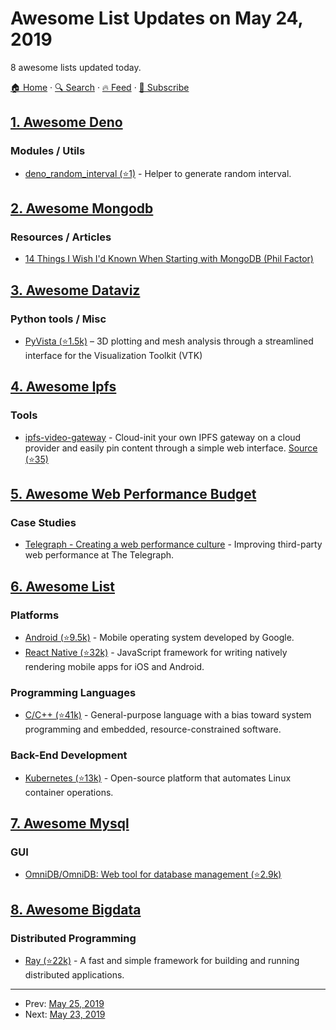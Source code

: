 # Awesome List Updates on May 24, 2019

8 awesome lists updated today.

[🏠 Home](/README.md) · [🔍 Search](https://www.trackawesomelist.com/search/) · [🔥 Feed](https://www.trackawesomelist.com/rss.xml) · [📮 Subscribe](https://trackawesomelist.us17.list-manage.com/subscribe?u=d2f0117aa829c83a63ec63c2f&id=36a103854c)



## [1. Awesome Deno](/content/denolib/awesome-deno/README.md)

### Modules / Utils

*   [deno\_random\_interval (⭐1)](https://github.com/zekth/deno_random_interval) - Helper to generate random interval.

## [2. Awesome Mongodb](/content/ramnes/awesome-mongodb/README.md)

### Resources / Articles

*   [14 Things I Wish I'd Known When Starting with MongoDB (Phil Factor)](https://www.infoq.com/articles/Starting-With-MongoDB/)

## [3. Awesome Dataviz](/content/javierluraschi/awesome-dataviz/README.md)

### Python tools / Misc

*   [PyVista (⭐1.5k)](https://github.com/pyvista/pyvista) – 3D plotting and mesh analysis through a streamlined interface for the Visualization Toolkit (VTK)

## [4. Awesome Ipfs](/content/ipfs/awesome-ipfs/README.md)

### Tools

*   [ipfs-video-gateway](https://ipfs.video) - Cloud-init your own IPFS gateway on a cloud provider and easily pin content through a simple web interface. [Source (⭐35)](https://github.com/bneijt/ipfs-video-gateway)

## [5. Awesome Web Performance Budget](/content/pajaydev/awesome-web-performance-budget/README.md)

### Case Studies

*   [Telegraph - Creating a web performance culture](https://medium.com/the-telegraph-engineering/improving-third-party-web-performance-at-the-telegraph-a0a1000be5) - Improving third-party web performance at The Telegraph.

## [6. Awesome List](/content/sindresorhus/awesome/README.md)

### Platforms

*   [Android (⭐9.5k)](https://github.com/JStumpp/awesome-android#readme) - Mobile operating system developed by Google.
*   [React Native (⭐32k)](https://github.com/jondot/awesome-react-native#readme) - JavaScript framework for writing natively rendering mobile apps for iOS and Android.

### Programming Languages

*   [C/C++ (⭐41k)](https://github.com/fffaraz/awesome-cpp#readme) - General-purpose language with a bias toward system programming and embedded, resource-constrained software.

### Back-End Development

*   [Kubernetes (⭐13k)](https://github.com/ramitsurana/awesome-kubernetes#readme) - Open-source platform that automates Linux container operations.

## [7. Awesome Mysql](/content/shlomi-noach/awesome-mysql/README.md)

### GUI

*   [OmniDB/OmniDB: Web tool for database management (⭐2.9k)](https://github.com/OmniDB/OmniDB)

## [8. Awesome Bigdata](/content/newTendermint/awesome-bigdata/README.md)

### Distributed Programming

*   [Ray (⭐22k)](https://github.com/ray-project/ray) - A fast and simple framework for building and running distributed applications.

---

- Prev: [May 25, 2019](/content/2019/05/25/README.md)
- Next: [May 23, 2019](/content/2019/05/23/README.md)